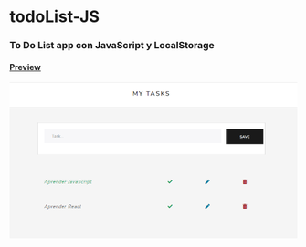 # todoList-JS
### To Do List app con JavaScript y LocalStorage
#### [Preview](https://gallardior.github.io/todoList-JS/)
![Screenshot](./cap.png)
